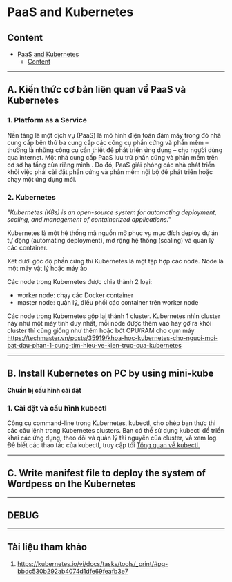 # PaaS and Kubernetes

## Content

- [PaaS and Kubernetes](#paas-and-kubernetes)
  - [Content](#content)

---

## A. Kiến thức cơ bản liên quan về PaaS và Kubernetes

### **1. Platform as a Service**
Nền tảng là một dịch vụ (PaaS) là mô hình điện toán đám mây trong đó nhà cung cấp bên thứ ba cung cấp các công cụ phần cứng và phần mềm – thường là những công cụ cần thiết để phát triển ứng dụng – cho người dùng qua internet. Một nhà cung cấp PaaS lưu trữ phần cứng và phần mềm trên cơ sở hạ tầng của riêng mình . Do đó, PaaS giải phóng các nhà phát triển khỏi việc phải cài đặt phần cứng và phần mềm nội bộ để phát triển hoặc chạy một ứng dụng mới.

### **2. Kubernetes**

*"Kubernetes (K8s) is an open-source system for automating deployment, scaling, and management of containerized applications."*

 Kubernetes là một hệ thống mã nguồn mở phục vụ mục đích deploy dự án tự động (automating deployment), mở rộng hệ thống (scaling) và quản lý các container.

 Xét dưới góc độ phần cứng thì Kubernetes là một tập hợp các node. Node là một máy vật lý hoặc máy ảo

Các node trong Kubernetes được chia thành 2 loại:

- worker node: chạy các Docker container
- master node: quản lý, điều phối các container trên worker node

Các node trong Kubernetes gộp lại thành 1 cluster. Kubernetes nhìn cluster này như một máy tính duy nhất, mỗi node được thêm vào hay gỡ ra khỏi cluster thì cũng giống như thêm hoặc bớt CPU/RAM cho cụm máy
<https://techmaster.vn/posts/35919/khoa-hoc-kubernetes-cho-nguoi-moi-bat-dau-phan-1-cung-tim-hieu-ve-kien-truc-cua-kubernetes>

---

## B. Install Kubernetes on PC by using mini-kube

**Chuẩn bị cấu hình cài đặt**


### **1. Cài đặt và cấu hình kubectl**

Công cụ command-line trong Kubernetes, kubectl, cho phép bạn thực thi các câu lệnh trong Kubernetes clusters. Bạn có thể sử dụng kubectl để triển khai các ứng dụng, theo dõi và quản lý tài nguyên của cluster, và xem log. Để biết các thao tác của kubectl, truy cập tới  [Tổng quan về kubectl.](https://kubernetes.io/docs/reference/kubectl/overview/)



---

## C. Write manifest file to deploy the system of Wordpess on the Kubernetes

---

## DEBUG

---

## Tài liệu tham khảo

1. https://kubernetes.io/vi/docs/tasks/tools/_print/#pg-bbdc530b292ab4074d1dfe69feafb3e7 
